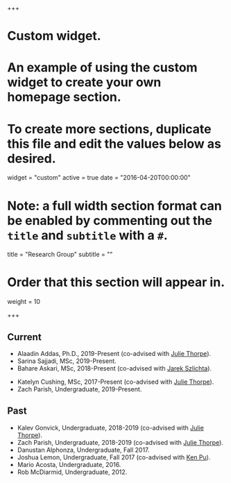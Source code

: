 +++
# Custom widget.
# An example of using the custom widget to create your own homepage section.
# To create more sections, duplicate this file and edit the values below as desired.
widget = "custom"
active = true
date = "2016-04-20T00:00:00"

# Note: a full width section format can be enabled by commenting out the `title` and `subtitle` with a `#`.
title = "Research Group"
subtitle = ""

# Order that this section will appear in.
weight = 10

+++


## Current
- Alaadin Addas, Ph.D., 2019-Present (co-advised with [Julie Thorpe](http://thorpe.hrl.uoit.ca/)).
- Sarina Sajjadi, MSc, 2019-Present.
- Bahare Askari, MSc, 2018-Present (co-advised with [Jarek Szlichta](http://data.science.uoit.ca)).
<!-- - Hunter Thompson, MSc, 2018-Present (co-supervised with [Faisal Qureshi](http://vclab.science.uoit.ca)).-->
- Katelyn Cushing, MSc, 2017-Present (co-advised with [Julie Thorpe](http://thorpe.hrl.uoit.ca/)).
- Zach Parish, Undergraduate, 2019-Present.

## Past
- Kalev Gonvick, Undergraduate, 2018-2019 (co-advised with [Julie Thorpe](http://thorpe.hrl.uoit.ca/)).
- Zach Parish, Undergraduate, 2018-2019 (co-advised with [Julie Thorpe](http://thorpe.hrl.uoit.ca/)).
- Danustan Alphonza, Undergraduate, Fall 2017.
- Joshua Lemon, Undergraduate, Fall 2017 (co-advised with [Ken Pu](http://db.science.uoit.ca/)).
- Mario Acosta, Undergraduate, 2016.
- Rob McDiarmid, Undergraduate, 2012.
